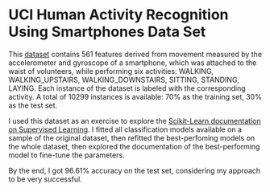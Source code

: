 # UCI Human Activity Recognition Using Smartphones Data Set

This [dataset](http://archive.ics.uci.edu/ml/datasets/Human+Activity+Recognition+Using+Smartphones) contains 561 features derived from movement measured by the accelerometer and gyroscope of a smartphone, which was attached to the waist of volunteers, while performing six activities: WALKING, WALKING_UPSTAIRS, WALKING_DOWNSTAIRS, SITTING, STANDING, LAYING. Each instance of the dataset is labeled with the corresponding activity. A total of 10299 instances is available: 70% as the training set, 30% as the test set.

I used this dataset as an exercise to explore the [Scikit-Learn documentation on Supervised Learning](https://scikit-learn.org/0.16/supervised_learning.html). I fitted all classification models available on a sample of the original dataset, then refitted the best-perfoming models on the whole dataset, then explored the documentation of the best-performing model to fine-tune the parameters.

By the end, I got 96.61% accuracy on the test set, considering my approach to be very successful.
